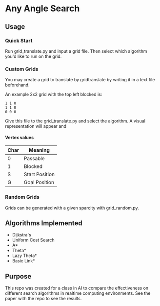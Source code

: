 # Any Angle Search

## Usage


### Quick Start

Run grid_translate.py and input a grid file. Then select which algorithm you'd like to run on the grid.

### Custom Grids
You may create a grid to translate by gridtranslate by writing it in a text file beforehand.

An example 2x2 grid with the top left blocked is:

```
1 1 0
1 1 0
0 0 0
```

Give this file to the grid_translate.py and select the algorithm. A visual representation will appear and 

#### Vertex values

| Char | Meaning |
|------|---------|
| 0 | Passable |
| 1 | Blocked |
| S | Start Position |
| G | Goal Position |

### Random Grids

Grids can be generated with a given sparcity with grid_random.py.


## Algorithms Implemented

 * Dijkstra's
 * Uniform Cost Search
 * A*
 * Theta*
 * Lazy Theta*
 * Basic Link*


## Purpose

This repo was created for a class in AI to compare the effectiveness on different search algorithms in realtime computing environments. See the paper with the repo to see the results.
